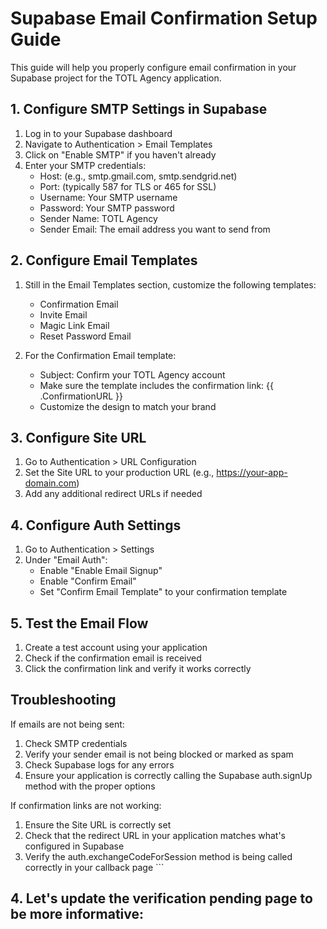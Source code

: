 # Supabase Email Confirmation Setup Guide

This guide will help you properly configure email confirmation in your Supabase project for the TOTL Agency application.

## 1. Configure SMTP Settings in Supabase

1. Log in to your Supabase dashboard
2. Navigate to Authentication > Email Templates
3. Click on "Enable SMTP" if you haven't already
4. Enter your SMTP credentials:
   - Host: (e.g., smtp.gmail.com, smtp.sendgrid.net)
   - Port: (typically 587 for TLS or 465 for SSL)
   - Username: Your SMTP username
   - Password: Your SMTP password
   - Sender Name: TOTL Agency
   - Sender Email: The email address you want to send from

## 2. Configure Email Templates

1. Still in the Email Templates section, customize the following templates:
   - Confirmation Email
   - Invite Email
   - Magic Link Email
   - Reset Password Email

2. For the Confirmation Email template:
   - Subject: Confirm your TOTL Agency account
   - Make sure the template includes the confirmation link: {{ .ConfirmationURL }}
   - Customize the design to match your brand

## 3. Configure Site URL

1. Go to Authentication > URL Configuration
2. Set the Site URL to your production URL (e.g., https://your-app-domain.com)
3. Add any additional redirect URLs if needed

## 4. Configure Auth Settings

1. Go to Authentication > Settings
2. Under "Email Auth":
   - Enable "Enable Email Signup"
   - Enable "Confirm Email"
   - Set "Confirm Email Template" to your confirmation template

## 5. Test the Email Flow

1. Create a test account using your application
2. Check if the confirmation email is received
3. Click the confirmation link and verify it works correctly

## Troubleshooting

If emails are not being sent:

1. Check SMTP credentials
2. Verify your sender email is not being blocked or marked as spam
3. Check Supabase logs for any errors
4. Ensure your application is correctly calling the Supabase auth.signUp method with the proper options

If confirmation links are not working:

1. Ensure the Site URL is correctly set
2. Check that the redirect URL in your application matches what's configured in Supabase
3. Verify the auth.exchangeCodeForSession method is being called correctly in your callback page
\`\`\`

## 4. Let's update the verification pending page to be more informative:
